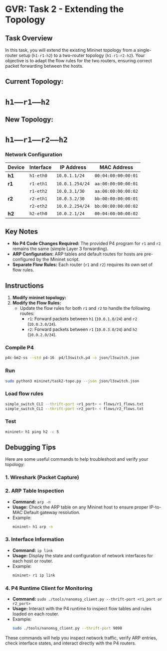 # GVR: Task 2 - Extending the Topology

## Task Overview
In this task, you will extend the existing Mininet topology from a single-router setup (`h1-r1-h2`) to a two-router topology (`h1-r1-r2-h2`). Your objective is to adapt the flow rules for the two routers, ensuring correct packet forwarding between the hosts.

## Current Topology:
# `h1——r1——h2`

## New Topology: 
# `h1——r1——r2——h2`

### Network Configuration

| Device    | Interface   | IP Address       | MAC Address            |
|-----------|-------------|------------------|------------------------|
| **h1**    | `h1-eth0`   | `10.0.1.1/24`    | `00:04:00:00:00:01`    |
| **r1**    | `r1-eth1`   | `10.0.1.254/24`  | `aa:00:00:00:00:01`    |
|           | `r1-eth2`   | `10.0.3.1/30`    | `aa:00:00:00:00:02`    |
| **r2**    | `r2-eth1`   | `10.0.3.2/30`    | `bb:00:00:00:00:01`    |
|           | `r2-eth2`   | `10.0.2.254/24`  | `bb:00:00:00:00:02`    |
| **h2**    | `h2-eth0`   | `10.0.2.1/24`    | `00:04:00:00:00:02`    |

## Key Notes
- **No P4 Code Changes Required:** The provided P4 program for `r1` and `r2` remains the same (simple Layer 3 forwarding).
- **ARP Configuration:** ARP tables and default routes for hosts are pre-configured by the Mininet script.
- **Separate Flow Rules:** Each router (`r1` and `r2`) requires its own set of flow rules.

## Instructions
1. **Modify mininet topology:**
2. **Modify the Flow Rules:**
   - Update the flow rules for both `r1` and `r2` to handle the following routes:
     - `r1`: Forward packets between `h1` (`10.0.1.0/24`) and `r2` (`10.0.3.0/24`).
     - `r2`: Forward packets between `r1` (`10.0.3.0/24`) and `h2` (`10.0.2.0/24`).

### Compile P4
```bash
p4c-bm2-ss --std p4-16  p4/l3switch.p4 -o json/l3switch.json
```

### Run
```bash
sudo python3 mininet/task2-topo.py --json json/l3switch.json
```

### Load flow rules
```bash
simple_switch_CLI --thrift-port <r1_port> < flows/r1_flows.txt
simple_switch_CLI --thrift-port <r2_port> < flows/r2_flows.txt
```

### Test
```bash
mininet> h1 ping h2 -c 5
```

## Debugging Tips

Here are some useful commands to help troubleshoot and verify your topology:

### 1. **Wireshark (Packet Capture)**

### 2. **ARP Table Inspection**
   - **Command:** `arp -n`
   - **Usage:** Check the ARP table on any Mininet host to ensure proper IP-to-MAC Default gateway resolution.
   - Example:
     ```bash
     mininet> h1 arp -n
     ```

### 3. **Interface Information**
   - **Command:** `ip link`
   - **Usage:** Display the state and configuration of network interfaces for each host or router.
   - Example:
     ```bash
     mininet> r1 ip link
     ```

### 4. **P4 Runtime Client for Monitoring**
   - **Command:** `sudo ./tools/nanomsg_client.py --thrift-port <r1_port or r2_port>`
   - **Usage:** Interact with the P4 runtime to inspect flow tables and rules loaded on each router.
   - Example:
     ```bash
     sudo ./tools/nanomsg_client.py --thrift-port 9090
     ```

These commands will help you inspect network traffic, verify ARP entries, check interface states, and interact directly with the P4 routers.
